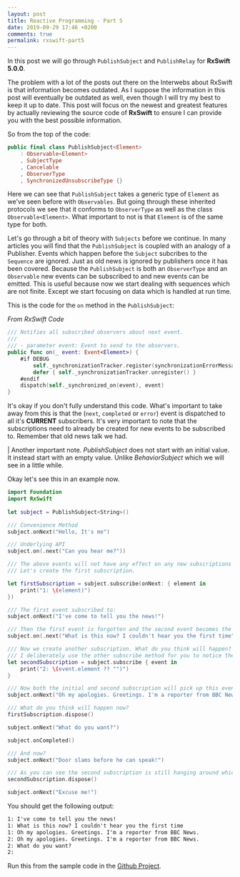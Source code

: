 ```yaml
---
layout: post
title: Reactive Programming - Part 5
date: 2019-09-29 17:46 +0200
comments: true
permalink: rxswift-part5
---
```


In this post we will go through `PublishSubject` and `PublishRelay` for __RxSwift 5.0.0__.

The problem with a lot of the posts out there on the Interwebs about RxSwift is that information becomes outdated. As I suppose the information in this post will eventually be outdated as well, even though I will try my best to keep it up to date. This post will focus on the newest and greatest features by actually reviewing the source code of __RxSwift__ to ensure I can provide you with the best possible information.

So from the top of the code:

```swift
public final class PublishSubject<Element>
    : Observable<Element>
    , SubjectType
    , Cancelable
    , ObserverType
    , SynchronizedUnsubscribeType {}
```

Here we can see that `PublishSubject` takes a generic type of `Element` as we've seen before with `Observables`. But going through these inherited protocols we see that it conforms to `ObserverType` as well as the class `Observable<Element>`. What important to not is that `Element` is of the same type for both.

Let's go through a bit of theory with `Subjects` before we continue. In many articles you will find that the `PublishSubject` is coupled with an analogy of a Publisher. Events which happen before the `Subject` subcribes to the `Sequence` are ignored. Just as old news is ignored by publishers once it has been covered. Because the `PublishSubject` is both an `ObserverType` and an `Observable` new events can be subscribed to and new events can be emitted. This is useful because now we start dealing with sequences which are not finite. Except we start focusing on data which is handled at run time.

This is the code for the `on` method in the `PublishSubject`:

_From RxSwift Code_

```swift
/// Notifies all subscribed observers about next event.
///
/// - parameter event: Event to send to the observers.
public func on(_ event: Event<Element>) {
    #if DEBUG
        self._synchronizationTracker.register(synchronizationErrorMessage: .default)
        defer { self._synchronizationTracker.unregister() }
    #endif
    dispatch(self._synchronized_on(event), event)
}
```

It's okay if you don't fully understand this code. What's important to take away from this is that the (`next`, `completed` or `error`) event is dispatched to all it's __CURRENT__ subscribers. It's very important to note that the subscriptions need to already be created for new events to be subscribed to. Remember that old news talk we had.

| Another important note. _PublishSubject_ does not start with an initial value. It instead start with an empty value. Unlike _BehaviorSubject_ which we will see in a little while.

Okay let's see this in an example now.

```swift
import Foundation
import RxSwift
  
let subject = PublishSubject<String>()

/// Convenience Method
subject.onNext("Hello, It's me")

/// Underlying API
subject.on(.next("Can you hear me?"))

/// The above events will not have any effect on any new subscriptions which are created.
/// Let's create the first subscription.

let firstSubscription = subject.subscribe(onNext: { element in
    print("1: \(element)")
})

/// The first event subscribed to:
subject.onNext("I've come to tell you the news!")

/// Then the first event is forgotten and the second event becomes the new event subscribed to
subject.on(.next("What is this now? I couldn't hear you the first time"))

/// Now we create another subscription. What do you think will happen?
/// I deliberately use the other subscribe method for you to notice the difference.
let secondSubscription = subject.subscribe { event in
    print("2: \(event.element ?? "")")
}

/// Now both the initial and second subscription will pick up this event. But this will only be the first event for the second subscription.
subject.onNext("Oh my apologies. Greetings. I'm a reporter from BBC News.")

/// What do you think will happen now?
firstSubscription.dispose()

subject.onNext("What do you want?")

subject.onCompleted()

/// And now?
subject.onNext("Door slams before he can speak!")

/// As you can see the second subscription is still hanging around which is why it is still important to dispose it to avoid memory leaks.
secondSubscription.dispose()

subject.onNext("Excuse me!")
```

You should get the following output:

```txt
1: I've come to tell you the news!
1: What is this now? I couldn't hear you the first time
1: Oh my apologies. Greetings. I'm a reporter from BBC News.
2: Oh my apologies. Greetings. I'm a reporter from BBC News.
2: What do you want?
2: 
```

Run this from the sample code in the [Github Project](https://github.com/africanSuperStar/swgg-rxswift).